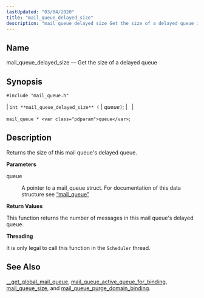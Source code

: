 ```yaml
---
lastUpdated: "03/04/2020"
title: "mail_queue_delayed_size"
description: "mail queue delayed size Get the size of a delayed queue int mail queue delayed size queue mail queue queue Returns the size of this mail queue's delayed queue queue A pointer to a mail queue struct For documentation of this data structure see Section 68 58 mail queue This..."
---
```


<a name="apis.mail_queue_delayed_size"></a> 
## Name

mail_queue_delayed_size — Get the size of a delayed queue

## Synopsis

`#include "mail_queue.h"`

| `int **mail_queue_delayed_size** (` | <var class="pdparam">queue</var>`)`; |   |

`mail_queue * <var class="pdparam">queue</var>`;<a name="idp54573824"></a> 
## Description

Returns the size of this mail queue's delayed queue.

**<a name="idp54575056"></a> Parameters**

<dl class="variablelist">

<dt>queue</dt>

<dd>

A pointer to a mail_queue struct. For documentation of this data structure see [“mail_queue”](/momentum/3/3-api/structs-mail-queue)

</dd>

</dl>

**<a name="idp54578416"></a> Return Values**

This function returns the number of messages in this mail queue's delayed queue.

**<a name="idp54579392"></a> Threading**

It is only legal to call this function in the `Scheduler` thread.

<a name="idp54580944"></a> 
## See Also

[__get_global_mail_queue](/momentum/3/3-api/apis-get-global-mail-queue), [mail_queue_active_queue_for_binding](/momentum/3/3-api/apis-mail-queue-active-queue-for-binding), [mail_queue_size](/momentum/3/3-api/apis-mail-queue-size), and [mail_queue_purge_domain_binding](/momentum/3/3-api/apis-mail-queue-purge-domain-binding).